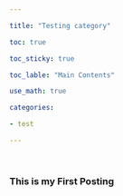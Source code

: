 ```yaml
---

title: "Testing category"

toc: true

toc_sticky: true

toc_lable: "Main Contents"

use_math: true

categories:

- test

---
```




​	

### This is my First Posting



